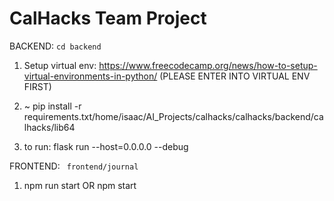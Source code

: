 # CalHacks Team Project
BACKEND:
```cd backend```

1. Setup virtual env:
https://www.freecodecamp.org/news/how-to-setup-virtual-environments-in-python/
(PLEASE ENTER INTO VIRTUAL ENV FIRST)

2.  ~ pip install -r requirements.txt/home/isaac/AI_Projects/calhacks/calhacks/backend/calhacks/lib64

3. to run: flask run --host=0.0.0.0 --debug

FRONTEND: 
``` frontend/journal```

1. npm run start 
OR
npm start
